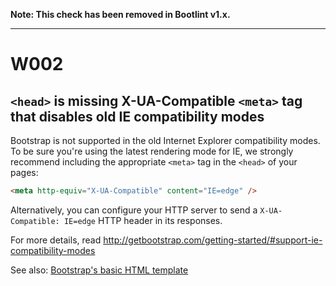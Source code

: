 **Note: This check has been removed in Bootlint v1.x.**

---

# W002

## `<head>` is missing X-UA-Compatible `<meta>` tag that disables old IE compatibility modes

Bootstrap is not supported in the old Internet Explorer compatibility modes. To be sure you're using the latest rendering mode for IE, we strongly recommend including the appropriate `<meta>` tag in the `<head>` of your pages:

```html
<meta http-equiv="X-UA-Compatible" content="IE=edge" />
```

Alternatively, you can configure your HTTP server to send a `X-UA-Compatible: IE=edge` HTTP header in its responses.

For more details, read http://getbootstrap.com/getting-started/#support-ie-compatibility-modes

See also: [Bootstrap's basic HTML template](http://getbootstrap.com/getting-started/#template)